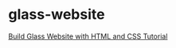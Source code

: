 # glass-website

[Build Glass Website with HTML and CSS Tutorial](https://www.youtube.com/watch?v=O7WbVj5apxU&ab_channel=DevEd)
